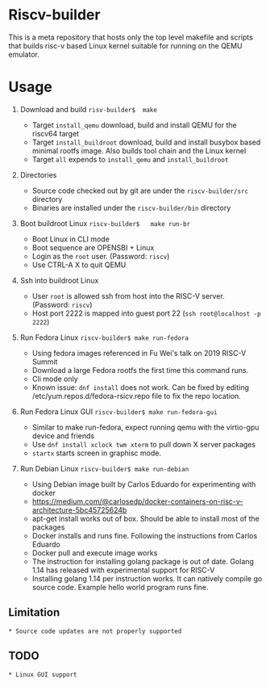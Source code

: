 # Riscv-builder

This is a meta repository that hosts only the top level makefile and scripts
that builds risc-v based Linux kernel suitable for running on the QEMU emulator.

# Usage

1. Download and build
    `risv-builder$  make`
     * Target `install_qemu` download, build and install QEMU for the riscv64 target
     * Target `install_buildroot` download, build and install busybox based minimal rootfs image. Also builds tool chain and the Linux kernel
     * Target `all` expends to `install_qemu` and `install_buildroot`

1. Directories
     * Source code checked out by git are under the `riscv-builder/src` directory
     * Binaries are installed under the `riscv-builder/bin` directory

1. Boot buildroot Linux
    `riscv-builder$   make run-br`
    * Boot Linux in CLI mode
    * Boot sequence are OPENSBI + Linux
    * Login as the `root` user. (Password: `riscv`)
    * Use CTRL-A X to quit QEMU 

1. Ssh into buildroot Linux
    * User `root` is allowed ssh from host into the RISC-V server. (Password: `riscv`)
    * Host port 2222 is mapped into guest port 22 (`ssh root@localhost -p 2222`)

1. Run Fedora Linux
    `riscv-builder$ make run-fedora`
    * Using fedora images referenced in Fu Wei's talk on 2019 RISC-V Summit
    * Download a large Fedora rootfs the first time this command runs.
    * Cli mode only
    * Known issue: `dnf install` does not work. Can be fixed by editing /etc/yum.repos.d/fedora-rsicv.repo file to fix the repo location.

1. Run Fedora Linux GUI
    `riscv-builder$ make run-fedora-gui`
    * Similar to make run-fedora, expect running qemu with the virtio-gpu device and friends
    * Use `dnf install xclock twm xterm` to pull down X server packages
    * `startx` starts screen in graphisc mode.

1. Run Debian Linux 
    `riscv-builder$ make run-debian`
    * Using Debian image built by Carlos Eduardo for experimenting with docker
    * https://medium.com/@carlosedp/docker-containers-on-risc-v-architecture-5bc45725624b
    * apt-get install works out of box. Should be able to install most of the packages
    * Docker installs and runs fine. Following the instructions from Carlos Eduardo
    * Docker pull and execute image works
    * The instruction for installing golang package is out of date. Golang 1.14 has released with experimental support for RISC-V
    * Installing golang 1.14 per instruction works. It can natively compile go source code. Example hello world program runs fine.
      

## Limitation
    * Source code updates are not properly supported

## TODO
    * Linux GUI support
